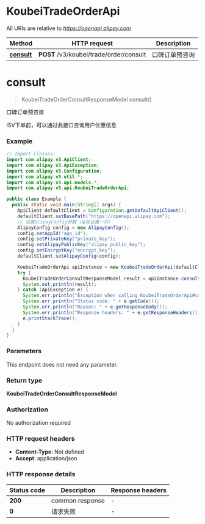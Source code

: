 # KoubeiTradeOrderApi

All URIs are relative to *https://openapi.alipay.com*

| Method | HTTP request | Description |
|------------- | ------------- | -------------|
| [**consult**](KoubeiTradeOrderApi.md#consult) | **POST** /v3/koubei/trade/order/consult | 口碑订单预咨询 |


<a name="consult"></a>
# **consult**
> KoubeiTradeOrderConsultResponseModel consult()

口碑订单预咨询

ISV下单前，可以通过此接口咨询用户优惠信息

### Example
```java
// Import classes:
import com.alipay.v3.ApiClient;
import com.alipay.v3.ApiException;
import com.alipay.v3.Configuration;
import com.alipay.v3.util.*;
import com.alipay.v3.api.models.*;
import com.alipay.v3.api.KoubeiTradeOrderApi;

public class Example {
  public static void main(String[] args) {
    ApiClient defaultClient = Configuration.getDefaultApiClient();
    defaultClient.setBasePath("https://openapi.alipay.com");
    // 设置alipayConfig参数（全局设置一次）
    AlipayConfig config = new AlipayConfig();
    config.setAppId("app_id");
    config.setPrivateKey("private_key");
    config.setAlipayPublicKey("alipay_public_key");
    config.setEncryptKey("encrypt_key");
    defaultClient.setAlipayConfig(config);

    KoubeiTradeOrderApi apiInstance = new KoubeiTradeOrderApi(defaultClient);
    try {
      KoubeiTradeOrderConsultResponseModel result = apiInstance.consult();
      System.out.println(result);
    } catch (ApiException e) {
      System.err.println("Exception when calling KoubeiTradeOrderApi#consult");
      System.err.println("Status code: " + e.getCode());
      System.err.println("Reason: " + e.getResponseBody());
      System.err.println("Response headers: " + e.getResponseHeaders());
      e.printStackTrace();
    }
  }
}
```

### Parameters
This endpoint does not need any parameter.

### Return type

**KoubeiTradeOrderConsultResponseModel**

### Authorization

No authorization required

### HTTP request headers

 - **Content-Type**: Not defined
 - **Accept**: application/json

### HTTP response details
| Status code | Description | Response headers |
|-------------|-------------|------------------|
| **200** | common response |  -  |
| **0** | 请求失败 |  -  |

